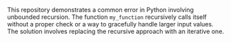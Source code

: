 This repository demonstrates a common error in Python involving unbounded recursion. The function `my_function` recursively calls itself without a proper check or a way to gracefully handle larger input values. The solution involves replacing the recursive approach with an iterative one.
